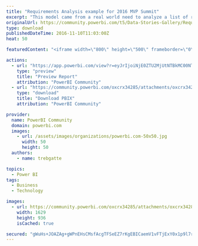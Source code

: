 ```yaml
---
title: "Requirements Analysis example for 2016 MVP Summit"
excerpt: "This model came from a real world need to analyze a list of requirements received as part of a Request for Proposal. These situations typically"
originalUrl: https://community.powerbi.com/t5/Data-Stories-Gallery/Requirements-Analysis-example-for-2016-MVP-Summit/m-p/88492
type: download
publishedDateTime: 2016-11-10T11:03:00Z
heat: 50

featuredContent: "<iframe width=\"800\" height=\"500\" frameborder=\"0\" src=\"https://app.powerbi.com/view?r=eyJrIjoiNjE0ZTU2MjUtNTBkMC00NTdjLWJiYzAtMGI5N2JjNTczMTJlIiwidCI6IjA5ODQ4YTQ5LTRiMDEtNGFkNS05YzIyLWFlNjdjOWRlODVjNCIsImMiOjZ9\"></iframe>"

actions:
  - url: "https://app.powerbi.com/view?r=eyJrIjoiNjE0ZTU2MjUtNTBkMC00NTdjLWJiYzAtMGI5N2JjNTczMTJlIiwidCI6IjA5ODQ4YTQ5LTRiMDEtNGFkNS05YzIyLWFlNjdjOWRlODVjNCIsImMiOjZ9"
    type: "preview"
    title: "Preview Report"
    attribution: "PowerBI Community"
  - url: "https://community.powerbi.com/oxcrx34285/attachments/oxcrx34285/DataStoriesGallery/429/2/Requirements%20Analysis.pbix"
    type: "download"
    title: "Download PBIX"
    attribution: "PowerBI Community"

provider:
  name: PowerBI Community
  domain: powerbi.com
  images:
    - url: /assets/images/organizations/powerbi.com-50x50.jpg
      width: 50
      height: 50
  authors:
    - name: trebgatte

topics:
  - Power BI
tags:
  - Business
  - Technology

images:
  - url: https://community.powerbi.com/oxcrx34285/attachments/oxcrx34285/DataStoriesGallery/429/1/RequirementsAnalysis.jpg
    width: 1629
    height: 936
    isCached: true

secured: "gWuHs+JOAZAg+gWPnEHsCMsfAcgTFSeEZ7rKgEBICaemV1vFTjExY0x1p9l7rF2VwnOsrppTrJio+ixZHTQIRU5lGkoAKaIbzfN43YKkc6/Mlf5KGYzFA8Val8aADD3mh4xu6NEkPZn0MYbzRar4O3XiXgc25IDO5nPZXtjy725tIy7KnKerEo2QieE9TXXXHocQFNJiLRCjqJsVOUyV+UVkYiK2Eb+29g8J36FfEofpSKbl+Erp4BV/gtPvCEPHytRvNLMYOd1k7MKjvGHu7gHtNDm5aU0ulT5YsBl2s/Wokjv9bTicUAeJYrDG5TFaJzmODaKtvLkDwAoEFz31VouK+uQhNrIdqcIw9I1uNYtQglQnpcLW7tKMhYdvQAK9PWCFOEClXThOPG6MaDKdTpbA4v3BoBVTruzb9fOMOnM=;tt6Tzk2mWqtkKfeVdGOe4Q=="
---
```


